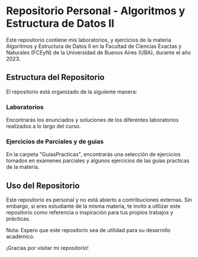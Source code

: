 # Repositorio Personal - Algoritmos y Estructura de Datos II

Este repositorio contiene mis laboratorios, y ejercicios de la materia Algoritmos y Estructura de Datos II en la Facultad de Ciencias Exactas y Naturales (FCEyN) de la Universidad de Buenos Aires (UBA), durante el año 2023.

## Estructura del Repositorio
El repositorio está organizado de la siguiente manera:

### Laboratorios
Encontrarás los enunciados y soluciones de los diferentes laboratorios realizados a lo largo del curso.

### Ejercicios de Parciales y de guias
En la carpeta "GuiasPracticas", encontrarás una selección de ejercicios tomados en examenes parciales y algunos ejercicios de las guias practicas de la materia.

## Uso del Repositorio
Este repositorio es personal y no está abierto a contribuciones externas. Sin embargo, si eres estudiante de la misma materia, te invito a utilizar este repositorio como referencia o inspiración para tus propios trabajos y prácticas.

Nota:
Espero que este repositorio sea de utilidad para su desarrollo académico.

¡Gracias por visitar mi repositorio!
